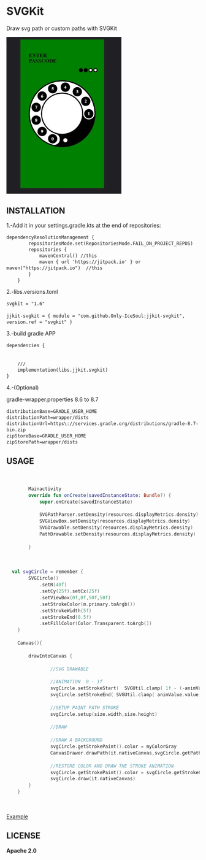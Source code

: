 # SVGKit

Draw svg path or custom paths with SVGKit

<img src="./demo.jpg" width="300" >

## INSTALLATION

1.-Add it in your settings.gradle.kts at the end of repositories:
```
dependencyResolutionManagement {
		repositoriesMode.set(RepositoriesMode.FAIL_ON_PROJECT_REPOS)
		repositories {
			mavenCentral() //this
			maven { url 'https://jitpack.io' } or maven("https://jitpack.io")  //this
		}
	}
```

2.-libs.versions.toml

```
svgkit = "1.6"

jjkit-svgkit = { module = "com.github.Only-IceSoul:jjkit-svgkit", version.ref = "svgkit" }

```
3.-build gradle APP

```
dependencies {


    ///
    implementation(libs.jjkit.svgkit)
}

```

4.-(Optional) 

gradle-wrapper.properties  8.6 to 8.7 

```
distributionBase=GRADLE_USER_HOME
distributionPath=wrapper/dists
distributionUrl=https\://services.gradle.org/distributions/gradle-8.7-bin.zip
zipStoreBase=GRADLE_USER_HOME
zipStorePath=wrapper/dists

```


## USAGE


```kotlin


        Mainactivity
        override fun onCreate(savedInstanceState: Bundle?) {
            super.onCreate(savedInstanceState)

            SVGPathParser.setDensity(resources.displayMetrics.density)
            SVGViewBox.setDensity(resources.displayMetrics.density)
            SVGDrawable.setDensity(resources.displayMetrics.density)
            PathDrawable.setDensity(resources.displayMetrics.density)

        }
    
```

```kotlin

  val svgCircle = remember {
        SVGCircle()
            .setR(40f)
            .setCy(25f).setCx(25f)
            .setViewBox(0f,0f,50f,50f)
            .setStrokeColor(m.primary.toArgb())
            .setStrokeWidth(5f)
            .setStrokeEnd(0.5f)
            .setFillColor(Color.Transparent.toArgb())
    }

    Canvas(){

        drawIntoCanvas {

                //SVG DRAWABLE

                //ANIMATION  0 - 1f
                svgCircle.setStrokeStart(  SVGUtil.clamp( 1f - (-animValue.value),0f,1f,1f,0f))
                svgCircle.setStrokeEnd( SVGUtil.clamp( animValue.value,0f,1f,1f,1f)  )

                //SETUP PAINT PATH STROKE
                svgCircle.setup(size.width,size.height)

                //DRAW

                //DRAW A BACKGROUND 
                svgCircle.getStrokePaint().color = myColorGray
                CanvasDrawer.drawPath(it.nativeCanvas,svgCircle.getPath(),svgCircle.getStrokePaint())

                //RESTORE COLOR AND DRAW THE STROKE ANIMATION
                svgCircle.getStrokePaint().color = svgCircle.getStrokeColor()
                svgCircle.draw(it.nativeCanvas)
        }
    }

   
```

 [Example](./example.md)

## LICENSE 

**Apache 2.0**

